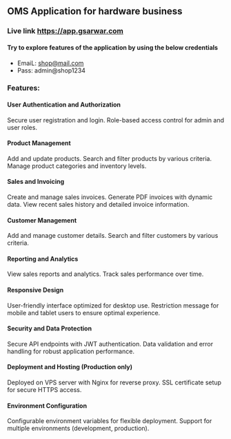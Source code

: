 ## OMS Application for hardware business

### Live link https://app.gsarwar.com



#### Try to explore features of the application by using the below credentials

+ EmaiL: shop@mail.com
+ Pass: admin@shop1234



### Features:

#### User Authentication and Authorization

Secure user registration and login.
Role-based access control for admin and user roles.

#### Product Management

Add and update products.
Search and filter products by various criteria.
Manage product categories and inventory levels.

#### Sales and Invoicing

Create and manage sales invoices.
Generate PDF invoices with dynamic data.
View recent sales history and detailed invoice information.

#### Customer Management

Add and manage customer details.
Search and filter customers by various criteria.

#### Reporting and Analytics

View sales reports and analytics.
Track sales performance over time.

#### Responsive Design

User-friendly interface optimized for desktop use.
Restriction message for mobile and tablet users to ensure optimal experience.

#### Security and Data Protection

Secure API endpoints with JWT authentication.
Data validation and error handling for robust application performance.

#### Deployment and Hosting (Production only)

Deployed on VPS server with Nginx for reverse proxy.
SSL certificate setup for secure HTTPS access.

#### Environment Configuration

Configurable environment variables for flexible deployment.
Support for multiple environments (development, production).
